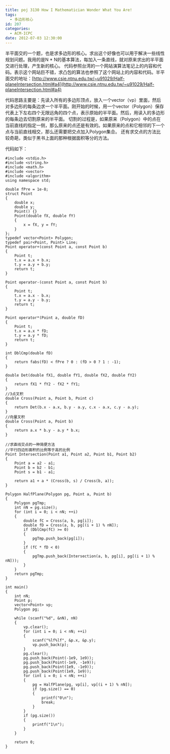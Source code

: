 ```yaml
---
title: poj 3130 How I Mathematician Wonder What You Are!
tags:
  - 多边形核心
id: 207
categories:
  - ACM-ICPC
date: 2012-07-03 12:30:00
---
```


半平面交的一个题，也是求多边形的核心。求出这个好像也可以用于解决一些线性规划问题。我用的是N * N的基本算法，每加入一条直线，就对原来求出的半平面交进行处理，产生新的核心。
代码参照台湾的一个网站演算法笔记上的内容和代码。表示这个网站巨不错，求凸包的算法也参照了这个网站上的内容和代码。半平面交的地址：[http://www.csie.ntnu.edu.tw/~u91029/Half-planeIntersection.html#a4](http://www.csie.ntnu.edu.tw/~u91029/Half-planeIntersection.html#a4)

代码思路主要是：先读入所有的多边形顶点，放入一个vector（vp）里面，然后对多边形的每条边求一个半平面。刚开始的时候，用一个vector（Polygon）保存代表上下左右四个无限远角的四个点，表示原始的半平面。然后，用读入的多边形的每条边去切割原来的半平面。
切割的过程是，如果原来（Polygon）中的点在当前直线的指定一侧，那么原来的点还是有效的。如果原来的点和它相邻的下一个点与当前直线相交，那么还需要把交点加入Polygon集合。
还有求交点的方法比较奇葩，类似于黑书上面的那种根据面积等分的方法。

代码如下：
``` stylus
#include <stdio.h>
#include <string.h>
#include <math.h>
#include <vector>
#include <algorithm>
using namespace std;

double fPre = 1e-8;
struct Point
{
    double x;
    double y;
    Point() {}
    Point(double fX, double fY)
    {
        x = fX, y = fY;
    }
};
typedef vector<Point> Polygon;
typedef pair<Point, Point> Line;
Point operator+(const Point a, const Point b)
{
    Point t;
    t.x = a.x + b.x;
    t.y = a.y + b.y;
    return t;
}

Point operator-(const Point a, const Point b)
{
    Point t;
    t.x = a.x - b.x;
    t.y = a.y - b.y;
    return t;
}

Point operator*(Point a, double fD)
{
    Point t;
    t.x = a.x * fD;
    t.y = a.y * fD;
    return t;
}

int DblCmp(double fD)
{
    return fabs(fD) < fPre ? 0 : (fD > 0 ? 1 : -1);
}

double Det(double fX1, double fY1, double fX2, double fY2)
{
    return fX1 * fY2 - fX2 * fY1;
}
//3点叉积
double Cross(Point a, Point b, Point c)
{
    return Det(b.x - a.x, b.y - a.y, c.x - a.x, c.y - a.y);
}
//向量叉积
double Cross(Point a, Point b)
{
    return a.x * b.y - a.y * b.x;
}

//求直线交点的一种简便方法
//平行四边形面积的比例等于高的比例
Point Intersection(Point a1, Point a2, Point b1, Point b2)
{
    Point a = a2 - a1;
    Point b = b2 - b1;
    Point s = b1 - a1;

    return a1 + a * (Cross(b, s) / Cross(b, a));
}

Polygon HalfPlane(Polygon pg, Point a, Point b)
{
    Polygon pgTmp;
    int nN = pg.size();
    for (int i = 0; i < nN; ++i)
    {
        double fC = Cross(a, b, pg[i]);
        double fD = Cross(a, b, pg[(i + 1) % nN]);
        if (DblCmp(fC) >= 0)
        {
            pgTmp.push_back(pg[i]);
        }
        if (fC * fD < 0)
        {
            pgTmp.push_back(Intersection(a, b, pg[i], pg[(i + 1) % nN]));
        }
    }
    return pgTmp;
}

int main()
{
    int nN;
    Point p;
    vector<Point> vp;
    Polygon pg;

    while (scanf("%d", &nN), nN)
    {
        vp.clear();
        for (int i = 0; i < nN; ++i)
        {
            scanf("%lf%lf", &p.x, &p.y);
            vp.push_back(p);
        }
        pg.clear();
        pg.push_back(Point(-1e9, 1e9));
        pg.push_back(Point(-1e9, -1e9));
        pg.push_back(Point(1e9, -1e9));
        pg.push_back(Point(1e9, 1e9));
        for (int i = 0; i < nN; ++i)
        {
            pg = HalfPlane(pg, vp[i], vp[(i + 1) % nN]);
            if (pg.size() == 0)
            {
                printf("0\n");
                break;
            }
        }
        if (pg.size())
        {
            printf("1\n");
        }
    }

    return 0;
}
```